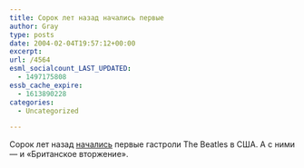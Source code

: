 ```yaml
---
title: Сорок лет назад начались первые
author: Gray
type: posts
date: 2004-02-04T19:57:12+00:00
excerpt:
url: /4564
esml_socialcount_LAST_UPDATED:
  - 1497175808
essb_cache_expire:
  - 1613890228
categories:
  - Uncategorized

---
```








Сорок лет назад [начались][1] первые гастроли The Beatles в США. А с ними &#8212; и &#171;Британское вторжение&#187;.

 [1]: http://www.washingtonpost.com/wp-dyn/articles/A60109-2004Jan29.html